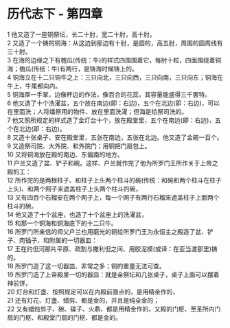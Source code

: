 # 历代志下 - 第四章
  
 1 他又造了一座铜祭坛，长二十肘，宽二十肘，高十肘。  
 2 又造了一个铸的铜海：从这边到那边有十肘，是圆的，高五肘，周围的圆周线有三十肘。  
 3 在海的边缘之下有匏瓜(传统：牛)的样式四围围着它，每肘十粒，四面围绕着铜海；匏瓜(传统：牛)有两行，是铸海时候铸上的。  
 4 铜海立在十二只铜牛之上：三只向北，三只向西，三只向南，三只向东；铜海在牛上，牛尾都向内。  
 5 铜海厚一手掌，边像杯边的作法，像百合的花蕊，其容量能盛得三千罢特。  
 6 他又造了十个洗濯盆，五个放在南边(即：右边)，五个在北边(即：右边)，可以在里面洗；人将燔祭用的物件、放在里面洗濯；但海是给祭司洗的。  
 7 他又照所规定的样式造了金灯台十个，放在殿堂里，五个在南边(即：右边)，五个在北边(即：右边)。  
 8 又造十张桌子、安在殿堂里，五张在南边，五张在北边。他又造了金碗一百个。  
 9 又造祭司院、大外院、和外院门；用铜把门扇包上。  
 10 又将铜海放在殿的南边、东偏南的地方。  
 11 户兰又造了盆、铲子和碗。这样、户兰就作完了他为所罗门王所作关于上帝之殿的工：  
 12 所作完的是两根柱子、和柱子上头两个柱斗的碗(传统：和碗和两个柱斗在柱子上头)、和两个网子来遮盖柱子上头两个柱斗的碗，  
 13 又有四百个石榴安在两个网子上，每一个网子有两行石榴来遮盖柱子上面两个柱斗的碗。  
 14 他又造了十个盆座，也造了十个盆座上的洗濯盆，  
 15 和那一个铜海和铜海底下的十二只牛。  
 16 所罗门所亲信的师父户兰也用磨光的铜给所罗门王为永恒主之殿造了盆、铲子、肉锸子、和附属的一切器皿：  
 17 王在约但河那片平原、疏割与撒利但之间、用胶泥模(或译：在亚当渡那里)铸的。  
 18 所罗门造了这一切器皿、非常之多；铜的重量无法可查。  
 19 所罗门造了上帝殿里一切的器皿：就是金祭坛和几张桌子，桌子上面可以摆着神前饼，  
 20 灯台和灯盏、按照规定可以在内殿前面点的，是用精金作的，  
 21 还有灯花、灯盏、蜡剪、都是金的，并且是纯全金的；  
 22 又有蜡烛剪子、碗、碟子、火鼎、都是用精金作的，又殿的门枢、至圣所内门扇的门枢、和殿堂门扇的门枢、都是金的。